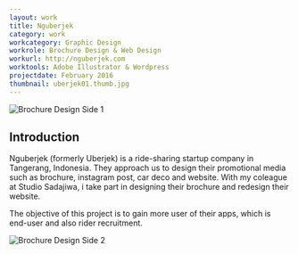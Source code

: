 ```yaml
---
layout: work
title: Nguberjek
category: work
workcategory: Graphic Design
workrole: Brochure Design & Web Design
workurl: http://nguberjek.com
worktools: Adobe Illustrator & Wordpress
projectdate: February 2016
thumbnail: uberjek01.thumb.jpg
---
```


![Brochure Design Side 1]({{site.baseurl}}/res/img/works/uberjek01.jpg)

## Introduction

Nguberjek (formerly Uberjek) is a ride-sharing startup company in Tangerang, Indonesia. They approach us to design their promotional media such as brochure, instagram post, car deco and website. With my coleague at Studio Sadajiwa, i take part in designing their brochure and redesign their website.

The objective of this project is to gain more user of their apps, which is end-user and also rider recruitment.

![Brochure Design Side 2]({{site.baseurl}}/res/img/works/uberjek02.jpg)